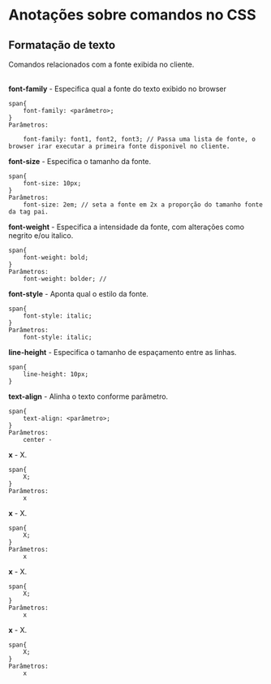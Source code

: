 # Anotações sobre comandos no CSS

## Formatação de texto
Comandos relacionados com a fonte exibida no cliente.  
<br>

**font-family** - Especifica qual a fonte do texto exibido no browser
```
span{
    font-family: <parâmetro>; 
}
Parâmetros:

    font-family: font1, font2, font3; // Passa uma lista de fonte, o browser irar executar a primeira fonte disponivel no cliente.
```

**font-size** - Especifica o tamanho da fonte.  
```
span{
    font-size: 10px; 
}
Parâmetros:
    font-size: 2em; // seta a fonte em 2x a proporção do tamanho fonte da tag pai.
```

**font-weight** - Especifica a intensidade da fonte, com alterações como negrito e/ou italico.  
```
span{
    font-weight: bold; 
}
Parâmetros:
    font-weight: bolder; // 
```

**font-style** - Aponta qual o estilo da fonte.  
```
span{
    font-style: italic; 
}
Parâmetros:
    font-style: italic;
```

**line-height** - Especifica o tamanho de espaçamento entre as linhas.   
```
span{
    line-height: 10px; 
}
```

**text-align** - Alinha o texto conforme parâmetro.    
```
span{
    text-align: <parâmetro>; 
}
Parâmetros:
    center - 

```

**x** - X.  
```
span{
    X; 
}
Parâmetros:
    x
```

**x** - X.  
```
span{
    X; 
}
Parâmetros:
    x
```

**x** - X.  
```
span{
    X; 
}
Parâmetros:
    x
```

**x** - X.  
```
span{
    X; 
}
Parâmetros:
    x
```
